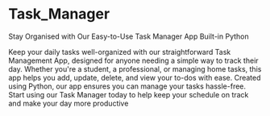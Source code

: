 # Task_Manager
 Stay Organised with Our Easy-to-Use Task Manager App Built-in Python

Keep your daily tasks well-organized with our straightforward Task Management App, designed for anyone needing a simple way to track their day. Whether you're a student, a professional, or managing home tasks, this app helps you add, update, delete, and view your to-dos with ease. 
Created using Python, our app ensures you can manage your tasks hassle-free. Start using our Task Manager today to help keep your schedule on track and make your day more productive
